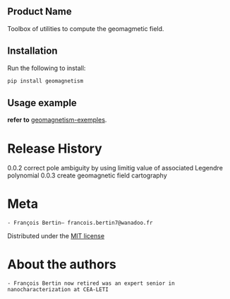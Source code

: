 ## Product Name
Toolbox of utilities to compute the geomagmetic field.

## Installation
Run the following to install:
```python
pip install geomagnetism
```

## Usage example
**refer to** [geomagnetism-exemples](https://github.com/Bertin-fap/geomagnetism-exemples).


# Release History
0.0.2 correct pole ambiguity by using limitig value of associated Legendre polynomial
0.0.3 create geomagnetic field cartography 

# Meta
	- François Bertin– francois.bertin7@wanadoo.fr 

Distributed under the [MIT license](https://mit-license.org/)

# About the authors
	- François Bertin now retired was an expert senior in nanocharacterization at CEA-LETI